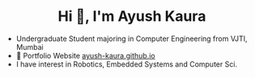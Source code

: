 <h1 align="center">Hi 👋, I'm Ayush Kaura</h1>

- Undergraduate Student majoring in Computer Engineering from VJTI, Mumbai
- 📝 Portfolio Website [ayush-kaura.github.io](https://ayush-kaura.github.io/)
- I have interest in Robotics, Embedded Systems and Computer Sci.
